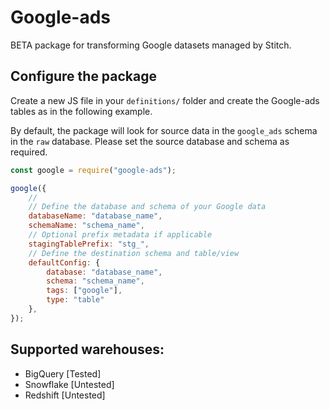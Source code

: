 # Google-ads

BETA package for transforming Google datasets managed by Stitch.


## Configure the package

Create a new JS file in your `definitions/` folder and create the Google-ads tables as in the following example.

By default, the package will look for source data in the `google_ads` schema in the `raw` database. Please set the source database and schema as required.

```js
const google = require("google-ads");

google({
    //
    // Define the database and schema of your Google data
    databaseName: "database_name",
    schemaName: "schema_name",
    // Optional prefix metadata if applicable
    stagingTablePrefix: "stg_",
    // Define the destination schema and table/view
    defaultConfig: {
        database: "database_name",
        schema: "schema_name",
        tags: ["google"],
        type: "table"
    },
});

```

## Supported warehouses:
 - BigQuery [Tested]
 - Snowflake [Untested]
 - Redshift [Untested]
